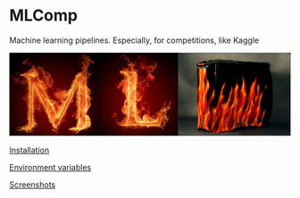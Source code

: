 # MLComp
Machine learning pipelines. Especially, for competitions, like Kaggle

![MLComp logo](mlcomp/server/front/src/assets/img/mlcomp_logo.jpg)


[Installation](/docs/installation.md)

[Environment variables](/docs/env_variables.md)

[Screenshots](/docs/screenshots.md)